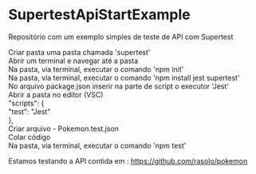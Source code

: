 # SupertestApiStartExample
Repositório com um exemplo simples de teste de API com Supertest

Criar pasta uma pasta chamada 'supertest'</br>
Abrir um terminal e navegar até a pasta</br>
Na pasta, via terminal, executar o comando 'npm init'</br>
Na pasta, via terminal, executar o comando 'npm install jest supertest'</br>
No arquivo package.json inserir na parte de script o executor 'Jest'</br>
Abrir a pasta no editor (VSC)</br>
  "scripts": {</br>
    "test": "Jest"</br>
  },</br>
Criar arquivo - Pokemon.test.json</br>
Colar código</br>
Na pasta, via terminal, executar o comando 'npm test'</br>

Estamos testando a API contida em : https://github.com/rasolo/pokemon
